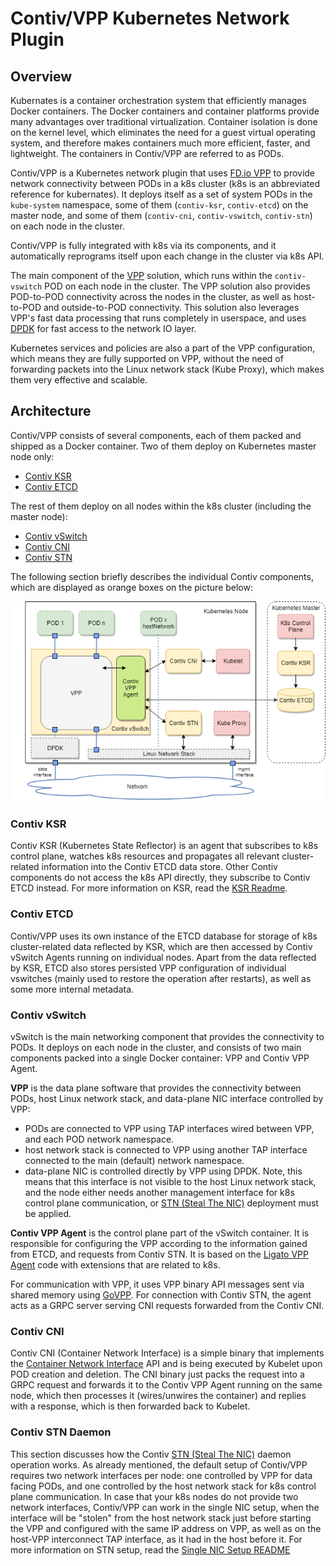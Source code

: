 # Contiv/VPP Kubernetes Network Plugin


## Overview

Kubernates is a container orchestration system that efficiently manages Docker containers. The Docker containers and container platforms provide many advantages over traditional virtualization. Container isolation is done on the kernel level, which eliminates the need for a guest virtual operating system, and therefore makes containers much more efficient, faster, and lightweight. The containers in Contiv/VPP are referred to as PODs.

Contiv/VPP is a Kubernetes network plugin that uses [FD.io VPP](https://fd.io/) 
to provide network connectivity between PODs in a k8s cluster (k8s is an abbreviated reference for kubernates).
It deploys itself as a set of system PODs in the `kube-system` namespace,
some of them (`contiv-ksr`, `contiv-etcd`) on the master node, and some
of them (`contiv-cni`, `contiv-vswitch`, `contiv-stn`) on each node in the cluster. 

Contiv/VPP is fully integrated with k8s via its components,
and it automatically reprograms itself upon each change in the cluster
via k8s API.

The main component of the [VPP](https://fd.io/technology/#vpp) solution, which
runs within the `contiv-vswitch` POD on each node in the cluster. The VPP solution also provides 
POD-to-POD connectivity across the nodes in the cluster, as well as host-to-POD 
and outside-to-POD connectivity. This solution also leverages
VPP's fast data processing that runs completely in userspace, and uses 
[DPDK](https://dpdk.org/) for fast access to the network IO layer.

Kubernetes services and policies are also a part of the VPP configuration,
which means they are fully supported on VPP, without the need of forwarding 
packets into the Linux network stack (Kube Proxy), which makes them very 
effective and scalable.


## Architecture

Contiv/VPP consists of several components, each of them packed and shipped as
a Docker container. Two of them deploy on Kubernetes master node only:

 - [Contiv KSR](#contiv-ksr)
 - [Contiv ETCD](#contiv-etcd)

The rest of them deploy on all nodes within the k8s cluster (including the master node):

- [Contiv vSwitch](#contiv-vswitch)
- [Contiv CNI](#contiv-cni)
- [Contiv STN](#contiv-stn-daemon)


The following section briefly describes the individual Contiv components, which are displayed
as orange boxes on the picture below:

![Contiv/VPP Architecture](../../_images/contiv-arch.png) 


### Contiv KSR
Contiv KSR (Kubernetes State Reflector) is an agent that subscribes to k8s control plane, watches k8s resources and 
propagates all relevant cluster-related information into the Contiv ETCD data store. 
Other Contiv components do not access the k8s API directly, they subscribe to
Contiv ETCD instead. For more information on KSR, read the 
[KSR Readme](https://github.com/contiv/vpp/blob/master/cmd/contiv-ksr/README.md).


### Contiv ETCD
Contiv/VPP uses its own instance of the ETCD database for storage of k8s cluster-related data
reflected by KSR, which are then accessed by Contiv vSwitch Agents running on
individual nodes. Apart from the data reflected by KSR, ETCD also stores persisted VPP
configuration of individual vswitches (mainly used to restore the operation after restarts), 
as well as some more internal metadata.


### Contiv vSwitch
vSwitch is the main networking component that provides the connectivity to PODs.
It deploys on each node in the cluster, and consists of two main components packed
into a single Docker container: VPP and Contiv VPP Agent.

**VPP** is the data plane software that provides the connectivity between PODs, host Linux
network stack, and data-plane NIC interface controlled by VPP:
 - PODs are connected to VPP using TAP interfaces wired between VPP, and each POD network namespace.
 - host network stack is connected to VPP using another TAP interface connected 
 to the main (default) network namespace.
 - data-plane NIC is controlled directly by VPP using DPDK. Note, this means that
 this interface is not visible to the host Linux network stack, and the node either needs another
 management interface for k8s control plane communication, or 
 [STN (Steal The NIC)](SINGLE_NIC_SETUP.html) deployment must be applied.

**Contiv VPP Agent** is the control plane part of the vSwitch container. It is responsible
for configuring the VPP according to the information gained from ETCD, and requests
from Contiv STN. It is based on the  [Ligato VPP Agent](https://github.com/ligato/vpp-agent) code with extensions that are related to k8s. 

For communication with VPP, it uses VPP binary API messages sent via shared memory using 
[GoVPP](https://wiki.fd.io/view/GoVPP).
For connection with Contiv STN, the agent acts as a GRPC server serving CNI requests 
forwarded from the Contiv CNI.

### Contiv CNI
Contiv CNI  (Container Network Interface) is a simple binary that implements the 
[Container Network Interface](https://github.com/containernetworking/cni) 
API and is being executed by Kubelet upon POD creation and deletion. The CNI binary
just packs the request into a GRPC request and forwards it to the Contiv VPP Agent
running on the same node, which then processes it (wires/unwires the container) 
and replies with a response, which is then forwarded back to Kubelet.


### Contiv STN Daemon
This section discusses how the Contiv [STN (Steal The NIC)](SINGLE_NIC_SETUP.html) daemon operation works. As already mentioned, the default setup of Contiv/VPP requires two network interfaces
per node: one controlled by VPP for data facing PODs, and one controlled by the host
network stack for k8s control plane communication. In case that your k8s nodes
do not provide two network interfaces, Contiv/VPP can work in the single NIC setup,
when the interface will be "stolen" from the host network stack just before starting
the VPP and configured with the same IP address on VPP, as well as 
on the host-VPP interconnect TAP interface, as it had in the host before it. 
For more information on STN setup, read the [Single NIC Setup README](./SINGLE_NIC_SETUP.html)
